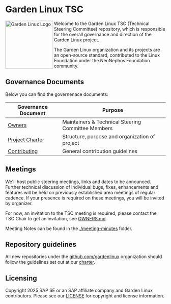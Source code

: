 # Garden Linux TSC

<img align="left" width="150" height="150" src="https://raw.githubusercontent.com/gardenlinux/gardenlinux/main/logo/gardenlinux.svg" alt="Garden Linux Logo" width="200" />

Welcome to the Garden Linux TSC (Technical Steering Committee) repository, which is responsible for the overall governance and direction of the Garden Linux project.

The Garden Linux organization and its projects are an open-source standard, contributed to the Linux Foundation under the NeoNephos Foundation community.

## Governance Documents

Below you can find the governenace documents:

| Governance Document               | Purpose                                            |
| --------------------------------- | -------------------------------------------------- |
| [Owners](./OWNERS.md)             | Maintainers & Technical Steering Committee Members |
| [Project Charter](./CHARTER.md)   | Structure, purpose and organization of project     |
| [Contributing](./CONTRIBUTING.md) | General contribution guidelines                    |

## Meetings

We'll host public steering meetings, links and dates to be announced. Further technical discussion of individual bugs, fixes, enhancements and features will be held on previously established area meetings of regular cadence. If your presence is required on these meetings, you will be invited by organizer.

For now, an invitation to the TSC meeting is required, please contact the TSC Chair to get an invitation, see [OWNERS.md](./OWNERS.md).

Meeting Notes can be found in the [./meeting-minutes](./meeting-minutes/) folder.

## Repository guidelines

All new repositories under the [github.com/gardenlinux](https://github.com/gardenlinux) organization should follow the guidelines set out at our [charter](./CHARTER.md).

## Licensing

Copyright 2025 SAP SE or an SAP affiliate company and Garden Linux contributors. Please see our [LICENSE](https://github.com/gardenlinux/gardenlinux/blob/main/LICENSE.md) for copyright and license information.